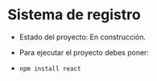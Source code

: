 <h1>Sistema de registro</h1>

- Estado del proyecto: En construcción.

- Para ejecutar el proyecto debes poner:

- ```npm install react```
